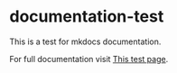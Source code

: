 # documentation-test
This is a test for mkdocs documentation.

For full documentation visit [This test page](http://ossirytk.github.io/documentation-test).